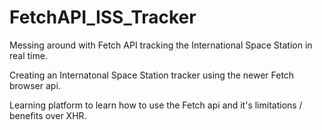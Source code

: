 # FetchAPI_ISS_Tracker
Messing around with Fetch API tracking the International Space Station in real time.


Creating an Internatonal Space Station tracker using the newer Fetch browser api.

Learning platform to learn how to use the Fetch api and it's limitations / benefits over XHR.

